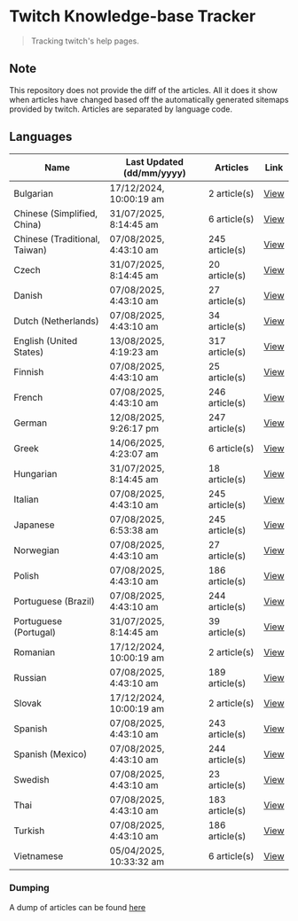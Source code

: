 # Twitch Knowledge-base Tracker
> Tracking twitch's help pages. 

## Note
This repository does not provide the diff of the articles. All it does it show when articles have changed based
off the automatically generated sitemaps provided by twitch. Articles are separated by language code.

## Languages

| Name                          | Last Updated (dd/mm/yyyy) | Articles       | Link                   |
|-------------------------------|---------------------------|----------------|------------------------|
| Bulgarian                     | 17/12/2024, 10:00:19 am   | 2 article(s)   | [View](docs/bg.md)     |
| Chinese (Simplified, China)   | 31/07/2025, 8:14:45 am    | 6 article(s)   | [View](docs/zh_CN.md)  |
| Chinese (Traditional, Taiwan) | 07/08/2025, 4:43:10 am    | 245 article(s) | [View](docs/zh_TW.md)  |
| Czech                         | 31/07/2025, 8:14:45 am    | 20 article(s)  | [View](docs/cs.md)     |
| Danish                        | 07/08/2025, 4:43:10 am    | 27 article(s)  | [View](docs/da.md)     |
| Dutch (Netherlands)           | 07/08/2025, 4:43:10 am    | 34 article(s)  | [View](docs/nl_NL.md)  |
| English (United States)       | 13/08/2025, 4:19:23 am    | 317 article(s) | [View](docs/en_US.md)  |
| Finnish                       | 07/08/2025, 4:43:10 am    | 25 article(s)  | [View](docs/fi.md)     |
| French                        | 07/08/2025, 4:43:10 am    | 246 article(s) | [View](docs/fr.md)     |
| German                        | 12/08/2025, 9:26:17 pm    | 247 article(s) | [View](docs/de.md)     |
| Greek                         | 14/06/2025, 4:23:07 am    | 6 article(s)   | [View](docs/el.md)     |
| Hungarian                     | 31/07/2025, 8:14:45 am    | 18 article(s)  | [View](docs/hu.md)     |
| Italian                       | 07/08/2025, 4:43:10 am    | 245 article(s) | [View](docs/it.md)     |
| Japanese                      | 07/08/2025, 6:53:38 am    | 245 article(s) | [View](docs/ja.md)     |
| Norwegian                     | 07/08/2025, 4:43:10 am    | 27 article(s)  | [View](docs/no.md)     |
| Polish                        | 07/08/2025, 4:43:10 am    | 186 article(s) | [View](docs/pl.md)     |
| Portuguese (Brazil)           | 07/08/2025, 4:43:10 am    | 244 article(s) | [View](docs/pt_BR.md)  |
| Portuguese (Portugal)         | 31/07/2025, 8:14:45 am    | 39 article(s)  | [View](docs/pt_PT.md)  |
| Romanian                      | 17/12/2024, 10:00:19 am   | 2 article(s)   | [View](docs/ro.md)     |
| Russian                       | 07/08/2025, 4:43:10 am    | 189 article(s) | [View](docs/ru.md)     |
| Slovak                        | 17/12/2024, 10:00:19 am   | 2 article(s)   | [View](docs/sk.md)     |
| Spanish                       | 07/08/2025, 4:43:10 am    | 243 article(s) | [View](docs/es.md)     |
| Spanish (Mexico)              | 07/08/2025, 4:43:10 am    | 244 article(s) | [View](docs/es_MX.md)  |
| Swedish                       | 07/08/2025, 4:43:10 am    | 23 article(s)  | [View](docs/sv.md)     |
| Thai                          | 07/08/2025, 4:43:10 am    | 183 article(s) | [View](docs/th.md)     |
| Turkish                       | 07/08/2025, 4:43:10 am    | 186 article(s) | [View](docs/tr.md)     |
| Vietnamese                    | 05/04/2025, 10:33:32 am   | 6 article(s)   | [View](docs/vi.md)     |

### Dumping
A dump of articles can be found [here](docs/RAW.md)